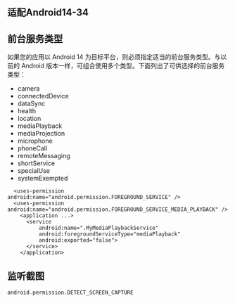 ## 适配Android14-34

## 前台服务类型
如果您的应用以 Android 14 为目标平台，则必须指定适当的前台服务类型。与以前的 Android 版本一样，可组合使用多个类型。下面列出了可供选择的前台服务类型：
- camera
- connectedDevice
- dataSync
- health
- location
- mediaPlayback
- mediaProjection
- microphone
- phoneCall
- remoteMessaging
- shortService
- specialUse
- systemExempted

```
  <uses-permission android:name="android.permission.FOREGROUND_SERVICE" />
  <uses-permission android:name="android.permission.FOREGROUND_SERVICE_MEDIA_PLAYBACK" />
    <application ...>
      <service
          android:name=".MyMediaPlaybackService"
          android:foregroundServiceType="mediaPlayback"
          android:exported="false">
      </service>
    </application>
```

## 监听截图
```kotlin
android.permission.DETECT_SCREEN_CAPTURE
```